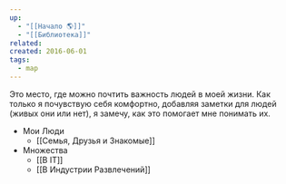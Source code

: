 ```yaml
---
up:
  - "[[Начало 🌎]]"
  - "[[Библиотека]]"
related: 
created: 2016-06-01
tags:
  - map
---
```

Это место, где можно почтить важность людей в моей жизни. Как только я почувствую себя комфортно, добавляя заметки для людей (живых они или нет), я замечу, как это помогает мне понимать их.

- Мои Люди
	- [[Семья, Друзья и Знакомые]]
- Множества
	- [[В IT]]
	- [[В Индустрии Развлечений]]
